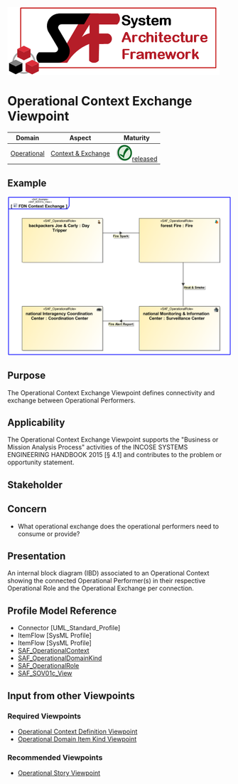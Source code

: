 ![System Architecture Framework](../diagrams/Logo_SAF.png)
# Operational Context Exchange Viewpoint
|**Domain**|**Aspect**|**Maturity**|
| --- | --- | --- |
|[Operational](../domains.md#Domain-Operational)|[Context & Exchange](../aspects.md#Aspect-Context-&-Exchange)|![Released](../diagrams/Symbol_confirmed.svg.png )[released](../using-saf/maturity.md#released)|
## Example
![FDN Context Exchange](../diagrams/FDN-Context-Exchange.svg)
## Purpose
The Operational Context Exchange Viewpoint defines connectivity and exchange between Operational Performers.
## Applicability
The Operational Context Exchange Viewpoint supports the "Business or Mission Analysis Process" activities of the INCOSE SYSTEMS ENGINEERING HANDBOOK 2015 [§ 4.1] and contributes to the problem or opportunity statement.
## Stakeholder
## Concern
* What operational exchange does the operational performers need to consume or provide?
## Presentation
An internal block diagram (IBD) associated to an Operational Context showing the connected Operational Performer(s) in their respective Operational Role and the Operational Exchange per connection.

## Profile Model Reference
* Connector [UML_Standard_Profile]
* ItemFlow [SysML Profile]
* ItemFlow [SysML Profile]
* [SAF_OperationalContext](../stereotypes.md#SAF_OperationalContext)
* [SAF_OperationalDomainKind](../stereotypes.md#SAF_OperationalDomainKind)
* [SAF_OperationalRole](../stereotypes.md#SAF_OperationalRole)
* [SAF_SOV01c_View](../stereotypes.md#SAF_SOV01c_View)
## Input from other Viewpoints
### Required Viewpoints
* [Operational Context Definition Viewpoint](Operational-Context-Definition-Viewpoint.md)
* [Operational Domain Item Kind Viewpoint](Operational-Domain-Item-Kind-Viewpoint.md)
### Recommended Viewpoints
* [Operational Story Viewpoint](Operational-Story-Viewpoint.md)
